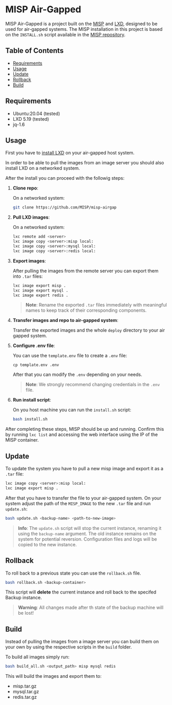 # MISP Air-Gapped <!-- omit in toc -->
MISP Air-Gapped is a project built on the [MISP](https://github.com/MISP/MISP) and [LXD](https://ubuntu.com/lxd), designed to be used for air-gapped systems. The MISP installation in this project is based on the `INSTALL.sh` script available in the [MISP repository](https://github.com/MISP/MISP). 

## Table of Contents <!-- omit in toc -->
- [Requirements](#requirements)
- [Usage](#usage)
- [Update](#update)
- [Rollback](#rollback)
- [Build](#build)


## Requirements
- Ubuntu:20.04 (tested)
- LXD 5.19 (tested)
- jq-1.6


## Usage
First you have to [install LXD](https://ubuntu.com/lxd/install) on your air-gapped host system.

In order to be able to pull the images from an image server you should also install LXD on a networked system. 

After the install you can proceed with the followig steps:

1. **Clone repo**:
   
   On a networked system:
   ```bash
   git clone https://github.com/MISP/misp-airgap
   ```
2. **Pull LXD images**:

    On a networked system:
    ```bash
    lxc remote add <server>
    lxc image copy <server>:misp local:
    lxc image copy <server>:mysql local:
    lxc image copy <server>:redis local:
    ```
3. **Export images**:

    After pulling the images from the remote server you can export them into `.tar` files:
    ```bash
    lxc image export misp .
    lxc image export mysql .
    lxc image export redis .
    ```
    >**Note**: Rename the exported `.tar` files immediately with meaningful names to keep track of their corresponding components.

4. **Transfer images and repo to air-gapped system**:

   Transfer the exported images and the whole `deploy` directory to your air gapped system.

5. **Configure .env file**:
   
   You can use the `template.env` file to create a `.env` file:
   ```
   cp template.env .env
   ```
   After that you can modify the `.env` depending on your needs.
   >**Note**: We strongly recommend changing credentials in the `.env` file.

6. **Run install script**:
   
   On you host machine you can run the `install.sh` script:
   ```bash
   bash install.sh
   ```

After completing these steps, MISP should be up and running. Confirm this by running `lxc list` and accessing the web interface using the IP of the MISP container.


## Update
To update the system you have to pull a new misp image and export it as a  `.tar` file:
```bash
lxc image copy <server>:misp local:
lxc image export misp .
```
After that you have to transfer the file to your air-gapped system. On your system adjust the path of the `MISP_IMAGE` to the new `.tar` file and run `update.sh`:
```bash
bash update.sh <backup-name> <path-to-new-image>
```
>**Info**: The `update.sh` script will stop the current instance, renaming it using the `backup-name` argument. The old instance remains on the system for potential reversion. Configuration files and logs will be copied to the new instance.


## Rollback
To roll back to a previous state you can use the `rollback.sh` file. 
```bash
bash rollback.sh <backup-container>
```
This script will **delete** the current instance and roll back to the specifed Backup instance.
>**Warning**: All changes made after th state of the backup machine will be lost!


## Build
Instead of pulling the images from a image server you can build them on your own by using the respective scripts in the `build` folder. 

To build all images simply run:
```bash
bash build_all.sh <output_path> misp mysql redis
```

This will build the images and export them to:
- misp.tar.gz
- mysql.tar.gz
- redis.tar.gz

